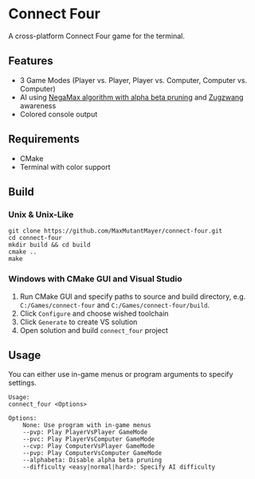 # Connect Four
A cross-platform Connect Four game for the terminal.

## Features
* 3 Game Modes (Player vs. Player, Player vs. Computer, Computer vs. Computer)
* AI using [NegaMax algorithm with alpha beta pruning](https://en.wikipedia.org/wiki/Negamax#Negamax_with_alpha_beta_pruning) and [Zugzwang](https://en.wikipedia.org/wiki/Zugzwang) awareness
* Colored console output

## Requirements
* CMake
* Terminal with color support

## Build
### Unix & Unix-Like
```
git clone https://github.com/MaxMutantMayer/connect-four.git
cd connect-four
mkdir build && cd build
cmake ..
make
```
### Windows with CMake GUI and Visual Studio
1. Run CMake GUI and specify paths to source and build directory, e.g. `C:/Games/connect-four` and `C:/Games/connect-four/build`.
2. Click `Configure` and choose wished toolchain
3. Click `Generate` to create VS solution
4. Open solution and build `connect_four` project

## Usage
You can either use in-game menus or program arguments to specify settings.
```
Usage:
connect_four <Options>

Options:
    None: Use program with in-game menus
    --pvp: Play PlayerVsPlayer GameMode
    --pvc: Play PlayerVsComputer GameMode
    --cvp: Play ComputerVsPlayer GameMode
    --pvp: Play ComputerVsComputer GameMode
    --alphabeta: Disable alpha beta pruning
    --difficulty <easy|normal|hard>: Specify AI difficulty
```
